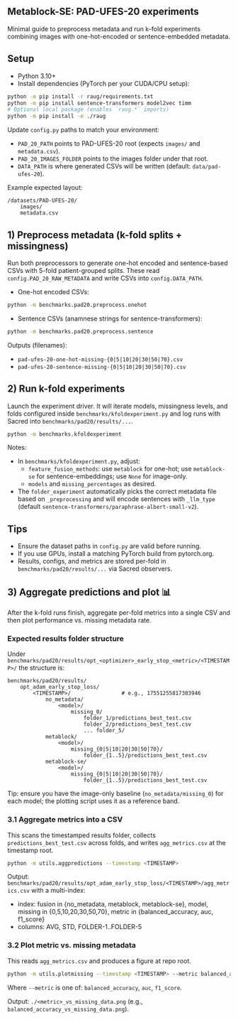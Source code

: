 ## Metablock-SE: PAD-UFES-20 experiments

Minimal guide to preprocess metadata and run k-fold experiments combining images with one-hot-encoded or sentence-embedded metadata.

## Setup

- Python 3.10+
- Install dependencies (PyTorch per your CUDA/CPU setup):

```bash
python -m pip install -r raug/requirements.txt
python -m pip install sentence-transformers model2vec timm
# Optional local package (enables `raug.*` imports)
python -m pip install -e ./raug
```

Update `config.py` paths to match your environment:

- `PAD_20_PATH` points to PAD-UFES-20 root (expects `images/` and `metadata.csv`).
- `PAD_20_IMAGES_FOLDER` points to the images folder under that root.
- `DATA_PATH` is where generated CSVs will be written (default: `data/pad-ufes-20`).

Example expected layout:

```
/datasets/PAD-UFES-20/
	images/
	metadata.csv
```

## 1) Preprocess metadata (k-fold splits + missingness)

Run both preprocessors to generate one-hot encoded and sentence-based CSVs with 5-fold patient-grouped splits. These read `config.PAD_20_RAW_METADATA` and write CSVs into `config.DATA_PATH`.

- One-hot encoded CSVs:

```bash
python -m benchmarks.pad20.preprocess.onehot
```

- Sentence CSVs (anamnese strings for sentence-transformers):

```bash
python -m benchmarks.pad20.preprocess.sentence
```

Outputs (filenames):

- `pad-ufes-20-one-hot-missing-{0|5|10|20|30|50|70}.csv`
- `pad-ufes-20-sentence-missing-{0|5|10|20|30|50|70}.csv`

## 2) Run k-fold experiments

Launch the experiment driver. It will iterate models, missingness levels, and folds configured inside `benchmarks/kfoldexperiment.py` and log runs with Sacred into `benchmarks/pad20/results/...`.

```bash
python -m benchmarks.kfoldexperiment
```

Notes:

- In `benchmarks/kfoldexperiment.py`, adjust:
	- `feature_fusion_methods`: use `metablock` for one-hot; use `metablock-se` for sentence-embeddings; use `None` for image-only.
	- `models` and `missing_percentages` as desired.
- The `folder_experiment` automatically picks the correct metadata file based on `_preprocessing` and will encode sentences with `_llm_type` (default `sentence-transformers/paraphrase-albert-small-v2`).

## Tips

- Ensure the dataset paths in `config.py` are valid before running.
- If you use GPUs, install a matching PyTorch build from pytorch.org.
- Results, configs, and metrics are stored per-fold in `benchmarks/pad20/results/...` via Sacred observers.

## 3) Aggregate predictions and plot 📊

After the k-fold runs finish, aggregate per-fold metrics into a single CSV and then plot performance vs. missing metadata rate.

### Expected results folder structure

Under `benchmarks/pad20/results/opt_<optimizer>_early_stop_<metric>/<TIMESTAMP>/` the structure is:

```
benchmarks/pad20/results/
	opt_adam_early_stop_loss/
		<TIMESTAMP>/                # e.g., 17551255817303946
			no_metadata/
				<model>/
					missing_0/
						folder_1/predictions_best_test.csv
						folder_2/predictions_best_test.csv
						... folder_5/
			metablock/
				<model>/
					missing_{0|5|10|20|30|50|70}/
						folder_{1..5}/predictions_best_test.csv
			metablock-se/
				<model>/
					missing_{0|5|10|20|30|50|70}/
						folder_{1..5}/predictions_best_test.csv
```

Tip: ensure you have the image-only baseline (`no_metadata/missing_0`) for each model; the plotting script uses it as a reference band.

### 3.1 Aggregate metrics into a CSV

This scans the timestamped results folder, collects `predictions_best_test.csv` across folds, and writes `agg_metrics.csv` at the timestamp root.

```bash
python -m utils.aggpredictions --timestamp <TIMESTAMP>
```

Output: `benchmarks/pad20/results/opt_adam_early_stop_loss/<TIMESTAMP>/agg_metrics.csv` with a multi-index:

- index: fusion in {no_metadata, metablock, metablock-se}, model, missing in {0,5,10,20,30,50,70}, metric in {balanced_accuracy, auc, f1_score}
- columns: AVG, STD, FOLDER-1..FOLDER-5

### 3.2 Plot metric vs. missing metadata

This reads `agg_metrics.csv` and produces a figure at repo root.

```bash
python -m utils.plotmissing --timestamp <TIMESTAMP> --metric balanced_accuracy
```

Where `--metric` is one of: `balanced_accuracy`, `auc`, `f1_score`.

Output: `./<metric>_vs_missing_data.png` (e.g., `balanced_accuracy_vs_missing_data.png`).

